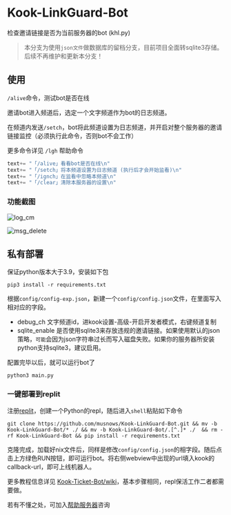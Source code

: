 # Kook-LinkGuard-Bot

检查邀请链接是否为当前服务器的bot (khl.py)

> 本分支为使用`json文件`做数据库的留档分支，目前项目全面转sqlite3存储。后续不再维护和更新本分支！

## 使用

`/alive`命令，测试bot是否在线

邀请bot进入频道后，选定一个文字频道作为bot的日志频道。

在频道内发送`/setch`，bot将此频道设置为日志频道，并开启对整个服务器的邀请链接监控（必须执行此命令，否则bot不会工作）

更多命令详见 `/lgh` 帮助命令

```python
text+= "「/alive」看看bot是否在线\n"
text+= "「/setch」将本频道设置为日志频道 (执行后才会开始监看)\n"
text+= "「/ignch」在监看中忽略本频道\n"
text+= "「/clear」清除本服务器的设置\n"
```

### 功能截图

![log_cm](https://img.kookapp.cn/assets/2023-02/XnNCA8XoZl0jl0aa.png)

![msg_delete](https://img.kookapp.cn/assets/2023-02/ycJ3MJHzSJ0h603w.png)


## 私有部署

保证python版本大于3.9，安装如下包
```
pip3 install -r requirements.txt
```

根据`config/config-exp.json`，新建一个`config/config.json`文件，在里面写入相对应的字段。

* debug_ch 文字频道id，进kook设置-高级-开启开发者模式，右键频道复制
* sqlite_enable 是否使用sqlite3来存放违规的邀请链接。如果使用默认的json策略，`可能`会因为json字符串过长而写入磁盘失败。如果你的服务器所安装python支持sqlite3，建议启用。

配置完毕以后，就可以运行bot了

```
python3 main.py
```

### 一键部署到replit

注册[replit](https://replit.com/)，创建一个Python的repl，随后进入`shell`粘贴如下命令

```
git clone https://github.com/musnows/Kook-LinkGuard-Bot.git && mv -b Kook-LinkGuard-Bot/* ./ && mv -b Kook-LinkGuard-Bot/.[^.]* ./  && rm -rf Kook-LinkGuard-Bot && pip install -r requirements.txt
```

克隆完成，加载好nix文件后，同样是修改`config/config.json`的相字段。随后点击上方绿色RUN按钮，即可运行bot。将右侧webview中出现的url填入kook的callback-url，即可上线机器人。

更多教程信息详见 [Kook-Ticket-Bot/wiki](https://github.com/musnows/Kook-Ticket-Bot/wiki)，基本步骤相同，repl保活工作二者都需要做。

若有不懂之处，可加入[帮助服务器](https://kook.top/gpbTwZ)咨询